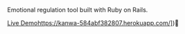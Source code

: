Emotional regulation tool built with Ruby on Rails. 

[Live Demo]([https://kanwa-584abf382807.herokuapp.com/)https://kanwa-584abf382807.herokuapp.com/])💾
